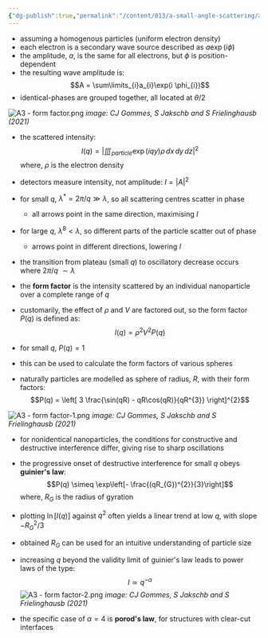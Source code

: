 ```yaml
---
{"dg-publish":true,"permalink":"/content/013/a-small-angle-scattering/a3-form-factor/","noteIcon":"1","created":"2025-08-27T13:15:28.314+01:00","updated":"2025-08-15T09:12:39.000+01:00"}
---
```


- assuming a homogenous particles (uniform electron density)
- each electron is a secondary wave source described as $a \exp(i\phi)$
- the amplitude, $a$, is the same for all electrons, but $\phi$ is position-dependent
- the resulting wave amplitude is:
$$A = \sum\limits_{i}a_{i}\exp(i \phi_{i})$$
- identical-phases are grouped together, all located at $\theta/2$

![A3 - form factor.png](/img/user/pics/A3%20-%20form%20factor.png)
*image: CJ Gommes, S Jakschb and S Frielinghausb (2021)*

- the scattered intensity:
$$I(q) = \left| \iiint_{particle} \exp(iqy) \rho  \,dx\,dy\,dz \right|^{2}$$
	where, $\rho$ is the electron density

- detectors measure intensity, not amplitude: $I = |A|^{2}$
- for small $q$, $\lambda^{*} =  2\pi/q \gg \lambda$, so all scattering centres scatter in phase
	- all arrows point in the same direction, maximising $I$
- for large $q$, $\lambda^{8} < \lambda$, so different parts of the particle scatter out of phase
	- arrows point in different directions, lowering $I$

- the transition from plateau (small ${} q$) to oscillatory decrease occurs where $2\pi/q  ~\sim \lambda$

- the **form factor** is the intensity scattered by an individual nanoparticle over a complete range of $q$
- customarily, the effect of $\rho$ and $V$ are factored out, so the form factor $P(q)$ is defined as:
$$I(q) = \rho^{2}V^{2} P(q)$$
- for small $q$, $P(q) = 1$
- this can be used to calculate the form factors of various spheres
- naturally particles are modelled as sphere of radius, $R$, with their form factors:
$$P(q) = \left[  3 \frac{\sin(qR) - qR\cos(qR)}{qR^{3}} \right]^{2}$$

![A3 - form factor-1.png](/img/user/pics/A3%20-%20form%20factor-1.png)
*image: CJ Gommes, S Jakschb and S Frielinghausb (2021)*

- for nonidentical nanoparticles, the conditions for constructive and destructive interference differ, giving rise to sharp oscillations
- the progressive onset of destructive interference for small $q$ obeys **guinier's law**:
$$P(q) \simeq \exp\left[- \frac{(qR_{G})^{2}}{3}\right]$$
	where, $R_{G}$ is the radius of gyration
- plotting $\ln[I(q)]$ against $q^{2}$ often yields a linear trend at low $q$, with slope $- R_{G}^{2}/3$
- obtained $R_{G}$ can be used for an intuitive understanding of particle size

- increasing $q$ beyond the validity limit of guinier's law leads to power laws of the type:
$$I \simeq q^{-\alpha}$$
![A3 - form factor-2.png](/img/user/pics/A3%20-%20form%20factor-2.png)
*image: CJ Gommes, S Jakschb and S Frielinghausb (2021)*

- the specific case of $\alpha = 4$ is **porod's law**, for structures with clear-cut interfaces
